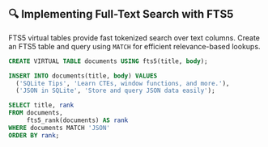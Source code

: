 ## 🔍 Implementing Full-Text Search with FTS5

FTS5 virtual tables provide fast tokenized search over text columns. Create an FTS5 table and query using `MATCH` for efficient relevance-based lookups.

```sql
CREATE VIRTUAL TABLE documents USING fts5(title, body);

INSERT INTO documents(title, body) VALUES
  ('SQLite Tips', 'Learn CTEs, window functions, and more.'),
  ('JSON in SQLite', 'Store and query JSON data easily');

SELECT title, rank
FROM documents,
     fts5_rank(documents) AS rank
WHERE documents MATCH 'JSON'
ORDER BY rank;
```